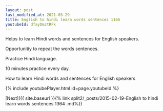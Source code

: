 ```yaml
---
layout: post
last_modified_at: 2021-03-29
title: English to hindi learn words sentences 1166 
youtubeId: dfayDmztRFk
---
```

 
 
Helps to learn Hindi words and sentences for English speakers.

Opportunitiy to repeat the words sentences. 

Practice Hindi language. 
 
10 minutes practice every day. 
 
How to learn Hindi words and sentences for English speakers 
 
{% include youtubePlayer.html id=page.youtubeId %}
 
 
[Next]({{ site.baseurl }}{% link  split2/_posts/2015-02-19-English to hindi learn words sentences 1364 .md%})
 

